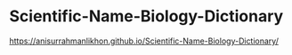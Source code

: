 # Scientific-Name-Biology-Dictionary
https://anisurrahmanlikhon.github.io/Scientific-Name-Biology-Dictionary/
